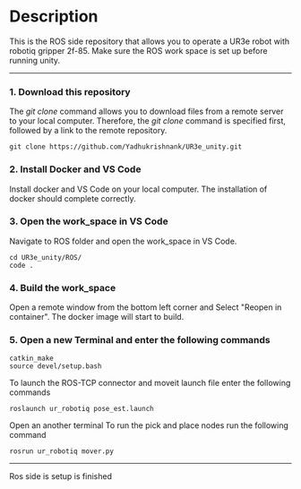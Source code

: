 # Description

This is the ROS side repository that allows you to operate a UR3e robot with robotiq gripper 2f-85. Make sure the ROS work space is set up before running unity.

------

### 1. Download this repository

The _git clone_ command allows you to download files from a remote server to your local computer. Therefore, the _git clone_ command is specified first, followed by a link to the remote repository.

    git clone https://github.com/Yadhukrishnank/UR3e_unity.git    

### 2. Install Docker and VS Code

Install docker and VS Code on your local computer.
The installation of docker should complete correctly.

### 3. Open the work_space in VS Code 

Navigate to ROS folder and open the work_space in VS Code.

    cd UR3e_unity/ROS/
    code .
     
### 4. Build the work_space

Open a remote window from the bottom left corner and Select "Reopen in container". The docker image will start to build.
    
### 5. Open a new Terminal and enter the following commands

    catkin_make
    source devel/setup.bash
    
To launch the ROS-TCP connector and moveit launch file enter the following commands 

    roslaunch ur_robotiq pose_est.launch

Open an another terminal
To run the pick and place nodes run the following command

    rosrun ur_robotiq mover.py
------
Ros side is setup is finished 
 
